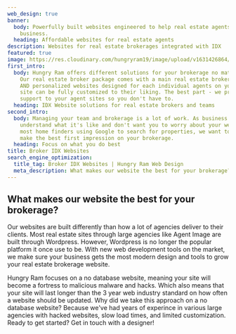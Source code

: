 ```yaml
---
web_design: true
banner:
  body: Powerfully built websites engineered to help real estate agents scale their
    business.
  heading: Affordable websites for real estate agents
description: Websites for real estate brokerages integrated with IDX
featured: true
image: https://res.cloudinary.com/hungryram19/image/upload/v1631426864/hungryram/real-estate-theme.jpg
first_intro:
  body: Hungry Ram offers different solutions for your brokerage no matter the size.
    Our real estate broker package comes with a main real estate brokerage website
    AND personalized websites designed for each individual agents on your team. Each
    site can be fully customized to their liking. The best part - we provide full
    support to your agent sites so you don't have to.
  heading: IDX Website solutions for real estate brokers and teams
second_intro:
  body: Managing your team and brokerage is a lot of work. As business owners, we
    understand what it's like and don't want you to worry about your website. With
    most home finders using Google to search for properties, we want to ensure we
    make the best first impression on your brokerage.
  heading: Focus on what you do best
title: Broker IDX Websites
search_engine_optimization:
  title_tag: Broker IDX Websites | Hungry Ram Web Design
  meta_description: What makes our website the best for your brokerage? Our websites are built differently than how a lot of agencies deliver to their clients.
---
```

## What makes our website the best for your brokerage?
Our websites are built differently than how a lot of agencies deliver to their clients. Most real estate sites through large agencies like Agent Image are built through Wordpress. However, Wordpress is no longer the popular platform it once use to be. With new web development tools on the market, we make sure your business gets the most modern design and tools to grow your real estate brokerage website.

Hungry Ram focuses on a no database website, meaning your site will become a fortress to malicious malware and hacks. Which also means that your site will last longer than the 3 year web industry standard on how often a website should be updated. Why did we take this approach on a no database website? Because we've had years of experince in various large agencies with hacked websites, slow load times, and limited customization. Ready to get started? Get in touch with a designer!